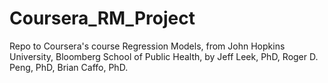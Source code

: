 Coursera_RM_Project
===================

Repo to Coursera's course Regression Models, from John Hopkins University, Bloomberg School of Public Health, by Jeff Leek, PhD, Roger D. Peng, PhD, Brian Caffo, PhD.
